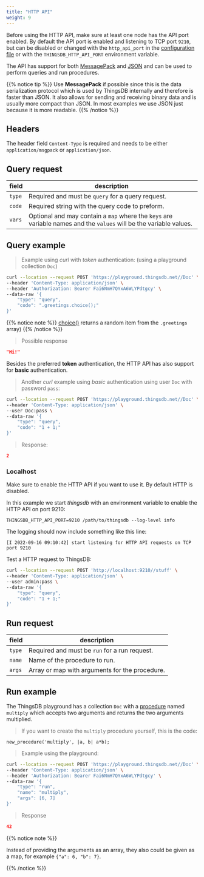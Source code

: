 ```yaml
---
title: "HTTP API"
weight: 9
---
```



Before using the HTTP API, make sure at least one node has the API port enabled.
By default the API port is enabled and listening to TCP port `9210`, but can be disabled or changed
with the `http_api_port` in the [configuration file](https://github.com/thingsdb/ThingsDB/blob/master/thingsdb.example.conf)
or with the `THINGSDB_HTTP_API_PORT` environment variable.

The API has support for both [MessagePack](https://msgpack.org) and [JSON](https://www.json.org) and can be used to perform queries and run procedures.

{{% notice tip %}}
Use **MessagePack** if possible since this is the data serialization protocol which is used by ThingsDB
internally and therefore is faster than JSON. It also allows for sending and receiving binary data and is usually more compact than JSON.
In most examples we use JSON just because it is more readable.
{{% /notice %}}

## Headers

The header field `Content-Type` is required and needs to be either `application/msgpack` or `application/json`.

## Query request

field | description
----- | -----------
`type` | Required and must be `query` for a query request.
`code` | Required string with the query code to preform.
`vars` | Optional and may contain a `map` where the `keys` are variable names and the `values` will be the variable values.

## Query example

> Example using *curl* with *token* authentication: (using a playground collection `Doc`)

```bash
curl --location --request POST 'https://playground.thingsdb.net//Doc' \
--header 'Content-Type: application/json' \
--header 'Authorization: Bearer Fai6NmH7QYxA6WLYPdtgcy' \
--data-raw '{
	"type": "query",
	"code": ".greetings.choice();"
}'
```

{{% notice note %}}
[choice()](../../data-types/list/choice) returns a random item from the `.greetings` array)
{{% /notice %}}

> Possible response

```json
"Hi!"
```

Besides the preferred **token** authentication, the HTTP API has also support for **basic** authentication.

> Another *curl* example using *basic* authentication using user `Doc` with password `pass`:

```bash
curl --location --request POST 'https://playground.thingsdb.net//Doc' \
--header 'Content-Type: application/json' \
--user Doc:pass \
--data-raw '{
	"type": "query",
	"code": "1 + 1;"
}'
```

> Response:

```json
2
```

### Localhost

Make sure to enable the HTTP API if you want to use it. By default HTTP is disabled.

In this example we start _thingsdb_ with an environment variable to enable the HTTP API on port 9210:

```text
THINGSDB_HTTP_API_PORT=9210 /path/to/thingsdb --log-level info
```

The logging should now include something like this line:

```text
[I 2022-09-16 09:10:42] start listening for HTTP API requests on TCP port 9210
```

Test a HTTP request to ThingsDB:

```bash
curl --location --request POST 'http://localhost:9210//stuff' \
--header 'Content-Type: application/json' \
--user admin:pass \
--data-raw '{
	"type": "query",
	"code": "1 + 1;"
}'
```

## Run request

field | description
----- | -----------
`type` | Required and must be `run` for a run request.
`name` | Name of the procedure to run.
`args` | Array or map with arguments for the procedure.

## Run example

The ThingsDB playground has a collection `Doc` with a [procedure](../../procedures-api) named `multiply` which accepts two arguments and returns the two arguments multiplied.

> If you want to create the `multiply` procedure yourself, this is the code:

```thingsdb,should_pass
new_procedure('multiply', |a, b| a*b);
```

> Example using the playground:

```bash
curl --location --request POST 'https://playground.thingsdb.net//Doc' \
--header 'Content-Type: application/json' \
--header 'Authorization: Bearer Fai6NmH7QYxA6WLYPdtgcy' \
--data-raw '{
	"type": "run",
	"name": "multiply",
	"args": [6, 7]
}'
```

> Response

```json
42
```

{{% notice note %}}

Instead of providing the arguments as an array, they also could be given as a map, for example `{"a": 6, "b": 7}`.

{{% /notice %}}
